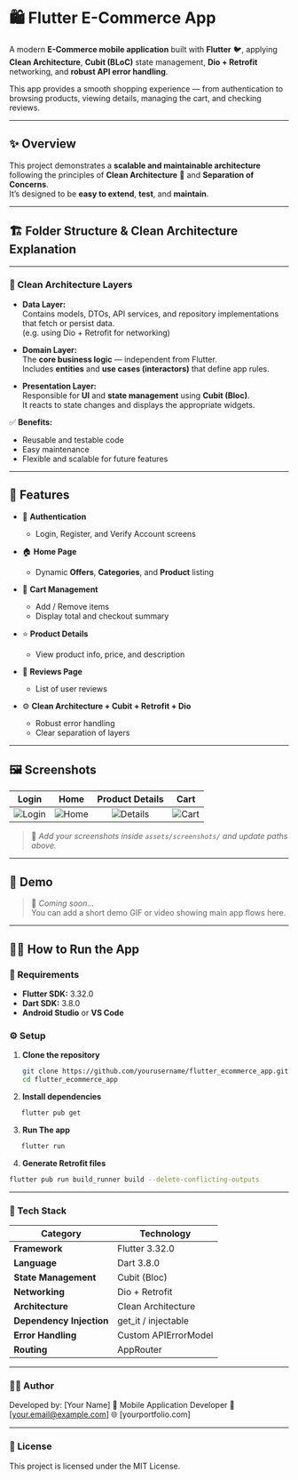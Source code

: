 # 🛍️ Flutter E-Commerce App

A modern **E-Commerce mobile application** built with **Flutter** 🐦, applying **Clean Architecture**, **Cubit (BLoC)** state management, **Dio + Retrofit** networking, and **robust API error handling**.

This app provides a smooth shopping experience — from authentication to browsing products, viewing details, managing the cart, and checking reviews.

---

## ✨ Overview

This project demonstrates a **scalable and maintainable architecture** following the principles of **Clean Architecture** 🧱 and **Separation of Concerns**.  
It’s designed to be **easy to extend**, **test**, and **maintain**.

---

## 🏗️ Folder Structure & Clean Architecture Explanation

---

### 🧩 Clean Architecture Layers
- **Data Layer:**  
  Contains models, DTOs, API services, and repository implementations that fetch or persist data.  
  (e.g. using Dio + Retrofit for networking)
  
- **Domain Layer:**  
  The **core business logic** — independent from Flutter.  
  Includes **entities** and **use cases (interactors)** that define app rules.
  
- **Presentation Layer:**  
  Responsible for **UI** and **state management** using **Cubit (Bloc)**.  
  It reacts to state changes and displays the appropriate widgets.

✅ **Benefits:**
- Reusable and testable code  
- Easy maintenance  
- Flexible and scalable for future features  

---

## 🚀 Features

- 🔐 **Authentication**  
  - Login, Register, and Verify Account screens  

- 🏠 **Home Page**  
  - Dynamic **Offers**, **Categories**, and **Product** listing  

- 🛒 **Cart Management**  
  - Add / Remove items  
  - Display total and checkout summary  

- ⭐ **Product Details**  
  - View product info, price, and description  

- 💬 **Reviews Page**  
  - List of user reviews  

- ⚙️ **Clean Architecture + Cubit + Retrofit + Dio**  
  - Robust error handling  
  - Clear separation of layers  

---

## 🖼️ Screenshots

| Login | Home | Product Details | Cart |
|:-----:|:----:|:----------------:|:----:|
| ![Login](assets/screenshots/login.png) | ![Home](assets/screenshots/home.png) | ![Details](assets/screenshots/details.png) | ![Cart](assets/screenshots/cart.png) |

> 📸 *Add your screenshots inside `assets/screenshots/` and update paths above.*

---

## 🎥 Demo

> 📱 *Coming soon...*  
> You can add a short demo GIF or video showing main app flows here.

---

## 🧑‍💻 How to Run the App

### 🧱 Requirements
- **Flutter SDK:** 3.32.0  
- **Dart SDK:** 3.8.0  
- **Android Studio** or **VS Code**

### ⚙️ Setup

1. **Clone the repository**
   ```bash
   git clone https://github.com/yourusername/flutter_ecommerce_app.git
   cd flutter_ecommerce_app

2. **Install dependencies**
```bash
   flutter pub get
```
3. **Run The app**
```bash
   flutter run
```

4. **Generate Retrofit files**
```bash
flutter pub run build_runner build --delete-conflicting-outputs
```

--- 

### 🧠 Tech Stack

| Category                 | Technology           |
| ------------------------ | -------------------- |
| **Framework**            | Flutter 3.32.0       |
| **Language**             | Dart 3.8.0           |
| **State Management**     | Cubit (Bloc)         |
| **Networking**           | Dio + Retrofit       |
| **Architecture**         | Clean Architecture   |
| **Dependency Injection** | get_it / injectable  |
| **Error Handling**       | Custom APIErrorModel |
| **Routing**              | AppRouter            |

---

### 👨‍🎨 Author

Developed by: [Your Name]
💼 Mobile Application Developer
📧 [your.email@example.com]
🌐 [yourportfolio.com]

---

### 🧾 License

This project is licensed under the MIT License.

